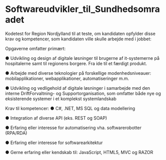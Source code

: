 # Softwareudvikler_til_Sundhedsomraadet
Kodetest for Region Nordjylland til at teste, om kandidaten opfylder disse krav og kompetencer, som kandidaten ville skulle arbejde med i jobbet:

Opgaverne omfatter primært:

● Udvikling og design af digitale løsninger til brugerne af it-systemerne på hospitalerne samt til regionens borgere. Fra ide til et færdigt produkt.

● Arbejde med diverse teknologier på forskellige modenhedsniveauer: mobilapplikationer, webapplikationer, automatiseringer m.m.

● Udvikling og vedligehold af digitale løsninger i samarbejde med den interne DriftForvaltning- og Supportorganisation, som omfatter både nye og eksisterende systemer i et komplekst systemlandskab


Krav til kompetencer:
● C#, .NET, MS SQL og data modellering

● Integration af diverse API (eks. REST og SOAP)

● Erfaring eller interesse for automatisering vha. softwarerobotter (RPA/RDA)

● Erfaring eller interesse for softwarearkitektur

● Gerne erfaring eller kendskab til: JavaScript, HTML5, MVC og RAZOR
